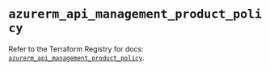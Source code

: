 # `azurerm_api_management_product_policy`

Refer to the Terraform Registry for docs: [`azurerm_api_management_product_policy`](https://registry.terraform.io/providers/hashicorp/azurerm/3.95.0/docs/resources/api_management_product_policy).
